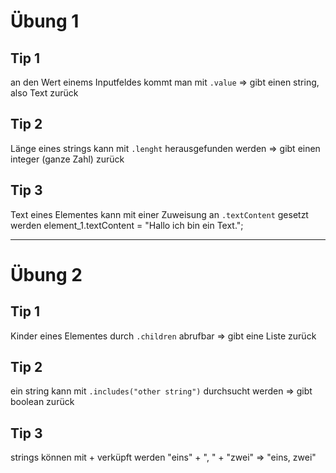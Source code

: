 # Übung 1

## Tip 1

an den Wert einems Inputfeldes kommt man mit `.value`
=> gibt einen string, also Text zurück

## Tip 2

Länge eines strings kann mit `.lenght` herausgefunden werden
=> gibt einen integer (ganze Zahl) zurück

## Tip 3

Text eines Elementes kann mit einer Zuweisung
an `.textContent` gesetzt werden
element_1.textContent = "Hallo ich bin ein Text.";

---

# Übung 2

## Tip 1

Kinder eines Elementes durch `.children` abrufbar
=> gibt eine Liste zurück

## Tip 2

ein string kann mit `.includes("other string")` durchsucht werden
=> gibt boolean zurück

## Tip 3

strings können mit + verküpft werden
"eins" + ", " + "zwei" => "eins, zwei"
